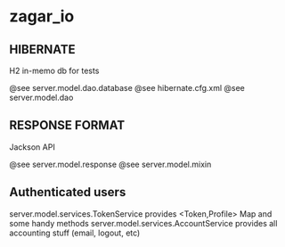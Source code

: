 # zagar_io

## HIBERNATE
H2 in-memo db for tests 

@see server.model.dao.database
@see hibernate.cfg.xml
@see server.model.dao

## RESPONSE FORMAT
Jackson API

@see server.model.response
@see server.model.mixin

## Authenticated users

server.model.services.TokenService provides \<Token,Profile\> Map and some handy methods
server.model.services.AccountService provides all accounting stuff (email, logout, etc)
